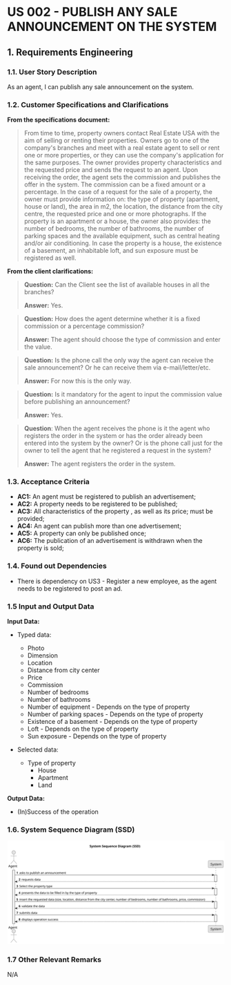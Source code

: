 # US 002 - PUBLISH ANY SALE ANNOUNCEMENT ON THE SYSTEM 
## 1. Requirements Engineering


### 1.1. User Story Description


As an agent, I can publish any sale announcement on the system.


### 1.2. Customer Specifications and Clarifications 


**From the specifications document:**

>  From time to time, property owners contact Real Estate USA with the aim of selling or renting their properties.
>  Owners go to one of the company's branches and meet with a real estate agent to sell or rent one or more properties, or they can use the company's application for the same purposes.
>  The owner provides property characteristics and the requested price and sends the request to an agent. Upon receiving the order, the agent sets the commission and publishes the offer in the system. The commission can be a fixed amount or a percentage.
> In the case of a request for the sale of a property, the owner must provide information on: the type of property (apartment, house or land), the area in m2, the location, the distance from the city centre, the requested price and one or more photographs.
> If the property is an apartment or a house, the owner also provides: the number of bedrooms, the number of bathrooms, the number of parking spaces and the available equipment, such as central heating and/or air conditioning. In case the property is a house, the existence of a basement, an inhabitable loft, and sun exposure must be registered as well.









**From the client clarifications:**

> **Question:** Can the Client see the list of available houses in all the branches?
>  
> **Answer:** Yes.

> **Question:** How does the agent determine whether it is a fixed commission or a percentage commission?
>  
> **Answer:** The agent should choose the type of commission and enter the value.

> **Question:** Is the phone call the only way the agent can receive the sale announcement? Or he can receive them via e-mail/letter/etc.
>
> **Answer:** For now this is the only way.

> **Question:** Is it mandatory for the agent to input the commission value before publishing an announcement?
> 
> **Answer:** Yes.

> **Question**: When the agent receives the phone is it the agent who registers the order in the system or has the order already been entered into the system by the owner?
> Or is the phone call just for the owner to tell the agent that he registered a request in the system?
> 
> **Answer:** The agent registers the order in the system.



### 1.3. Acceptance Criteria

* **AC1:** An agent must be registered to publish an advertisement;
* **AC2:** A property needs to be registered to be published;
* **AC3:** All characteristics of the property , as well as its price; must be provided;
* **AC4:** An agent can publish more than one advertisement;
* **AC5:** A property can only be published once;
* **AC6:** The publication of an advertisement is withdrawn when the property is sold;


### 1.4. Found out Dependencies


* There is dependency on US3 - Register a new employee, as the agent needs to be registered to post an ad.


### 1.5 Input and Output Data


**Input Data:**

* Typed data:
  * Photo
  * Dimension
  * Location
  * Distance from city center
  * Price
  * Commission
  * Number of bedrooms
  * Number of bathrooms
  * Number of equipment - Depends on the type of property
  * Number of parking spaces - Depends on the type of property
  * Existence of a basement - Depends on the type of property
  * Loft - Depends on the type of property
  * Sun exposure - Depends on the type of property
	
* Selected data:
	* Type of property
        * House
        * Apartment
        * Land


**Output Data:**

* (In)Success of the operation

### 1.6. System Sequence Diagram (SSD)



![System Sequence Diagram](svg/SSD-US2.svg)


### 1.7 Other Relevant Remarks

N/A